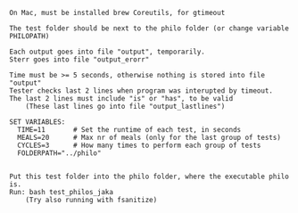

	On Mac, must be installed brew Coreutils, for gtimeout

	The test folder should be next to the philo folder (or change variable PHILOPATH)

	Each output goes into file "output", temporarily.
	Sterr goes into file "output_erorr"

 	Time must be >= 5 seconds, otherwise nothing is stored into file "output"
 	Tester checks last 2 lines when program was interupted by timeout.
	The last 2 lines must include "is" or "has", to be valid
		(These last lines go into file "output_lastlines")

	SET VARIABLES:
      TIME=11     	# Set the runtime of each test, in seconds
      MEALS=20     	# Max nr of meals (only for the last group of tests)
      CYCLES=3     	# How many times to perform each group of tests 
      FOLDERPATH="../philo"


	Put this test folder into the philo folder, where the executable philo is.
	Run: bash test_philos_jaka
		(Try also running with fsanitize)

